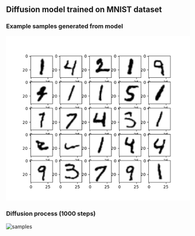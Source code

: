 ## Diffusion model trained on MNIST dataset

### Example samples generated from model
![samples](resources/samples.png "samples")

### Diffusion process (1000 steps)
![samples](resources/out.gif "Diffusion")

